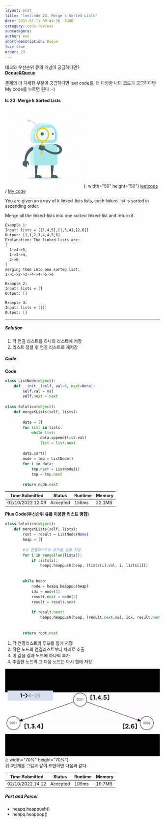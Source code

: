 ```yaml
---
layout: post
title: "leetcode 23. Merge k Sorted Lists"
date: 2021-01-11 08:44:38 -0400
category: code-reviews
subcategory: 
author: eun
short-description: Deque
toc: true
order: 23
---
```


데크와 우선순위 큐의 개념이 궁금하다면?      
<a href="{{ site.url }}{{ site.baseurl }}/data-structure/deque">**Deque&Queue**</a>

문제의 더 자세한 부분이 궁금하다면 leet code를, 더 다양한 나의 코드가 궁금하다면 My code를 누르면 된다 :-)


#### lc 23. Merge k Sorted Lists
![Image Alt 텍스트](/assets/link.png){: width="50" height="50"} <a href="https://leetcode.com/problems/merge-k-sorted-lists/">leetcode</a>  /  <a href="https://github.com/JJungEEun/CodingTest/blob/main/interviews/chap10_%EB%8D%B0%ED%81%AC%2C%20%EC%9A%B0%EC%84%A0%EC%88%9C%EC%9C%84%ED%81%90/chap10_27_k%EA%B0%9C%20%EC%A0%95%EB%A0%AC%20%EB%A6%AC%EC%8A%A4%ED%8A%B8%20%EB%B3%91%ED%95%A9.ipynb">  My code</a>

You are given an array of k linked-lists lists, each linked-list is sorted in ascending order.

Merge all the linked-lists into one sorted linked-list and return it.
```
Example 1:
Input: lists = [[1,4,5],[1,3,4],[2,6]]
Output: [1,1,2,3,4,4,5,6]
Explanation: The linked-lists are:
[
  1->4->5,
  1->3->4,
  2->6
]
merging them into one sorted list:
1->1->2->3->4->4->5->6
```
```
Example 2:
Input: lists = []
Output: []
```
```
Example 3:
Input: lists = [[]]
Output: []
```

---

##### Solution
1. 각 연결 리스트를 하나의 리스트에 저장
2. 리스트 정렬 후 연결 리스트로 재저장


##### Code
**Code**
``` python
class ListNode(object):
    def __init__(self, val=0, next=None):
        self.val = val
        self.next = next
        
class Solution(object):
    def mergeKLists(self, lists):
        
        data = []
        for list in lists:
            while list:
                data.append(list.val)
                list = list.next
            
        data.sort()
        node = tmp = ListNode()
        for i in data:
            tmp.next = ListNode(i)
            tmp = tmp.next
            
        return node.next   
```

Time Submitted | Status | Runtime | Memory
---|---|---|---|
02/10/2022 12:09|Accepted|158ms|22.1MB

**Plus Code(우선순위 큐를 이용한 리스트 병합)**
```python
class Solution(object):
    def mergeKLists(self, lists):
        root = result = ListNode(None)
        heap = []
        
        #각 연결리스트의 루프를 힙에 저장
        for i in range(len(lists)):
            if lists[i]:
                heapq.heappush(heap, (lists[i].val, i, lists[i]))

        
        while heap:
            node = heapq.heappop(heap)
            idx = node[1]
            result.next = node[2]
            result = result.next

            if result.next:
                heapq.heappush(heap, (result.next.val, idx, result.next))
                
                
        return root.next
```

1. 각 연결리스트의 루프를 힙에 저장
2. 작은 노드의 연결리스트부터 차례로 추출
3. 이 값을 결과 노드에 하나씩 추가
4. 추출한 노드의 그 다음 노드는 다시 힙에 저장

![Image Alt 텍스트](/assets/images/cr04_01.gif){: width="70%" height="70%"}     
위 4단계를 그림과 같이 표현하면 다음과 같다.

Time Submitted | Status | Runtime | Memory
---|---|---|---|
02/10/2022 14:12|Accepted|109ms|19.7MB

##### Part and Parcel
- heapq.heappush()
- heapq.heappop()